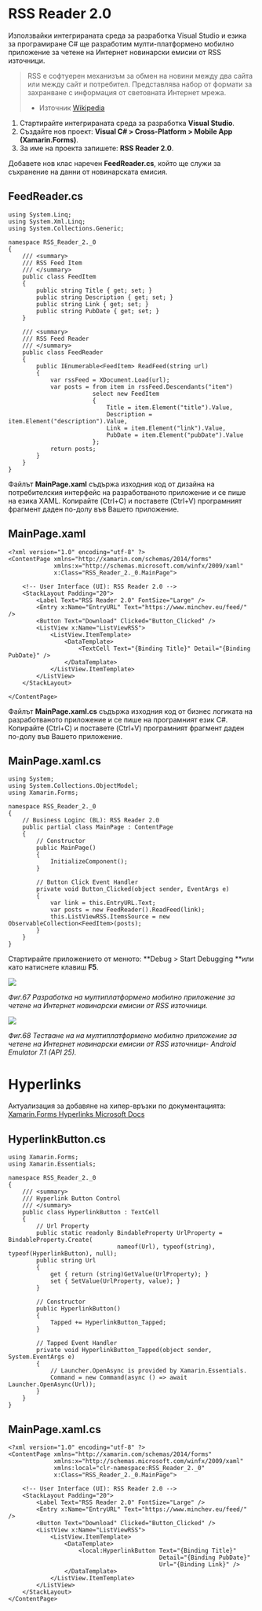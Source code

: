 # RSS Reader 2.0

Използвайки интегрираната среда за разработка Visual Studio и езика за програмиране C\# ще разработим мулти-платформено мобилно приложение за четене на Интернет новинарски емисии от RSS източници.

> RSS е софтуерен механизъм за обмен на новини между два сайта или между сайт и потребител. Представлява набор от формати за захранване с информация от световната Интернет мрежа.
> - Източник [Wikipedia](https://en.wikipedia.org/wiki/RSS)

1. Стартирайте интегрираната среда за разработка **Visual Studio**.
2. Създайте нов проект:  **Visual C\# &gt; Cross-Platform &gt; Mobile App \(Xamarin.Forms\)**.
3. За име на проекта запишете: **RSS Reader 2.0**.

Добавете нов клас наречен **FeedReader.cs**, който ще служи за съхранение на данни от новинарската емисия.

## FeedReader.cs

```
using System.Linq;
using System.Xml.Linq;
using System.Collections.Generic;

namespace RSS_Reader_2._0
{
    /// <summary>
    /// RSS Feed Item
    /// </summary>
    public class FeedItem
    {
        public string Title { get; set; }
        public string Description { get; set; }
        public string Link { get; set; }
        public string PubDate { get; set; }
    }

    /// <summary>
    /// RSS Feed Reader
    /// </summary>
    public class FeedReader
    {
        public IEnumerable<FeedItem> ReadFeed(string url)
        {
            var rssFeed = XDocument.Load(url);
            var posts = from item in rssFeed.Descendants("item")
                        select new FeedItem
                        {
                            Title = item.Element("title").Value,
                            Description = item.Element("description").Value,
                            Link = item.Element("link").Value,
                            PubDate = item.Element("pubDate").Value
                        };
            return posts;
        }
    }
}
```

Файлът **MainPage.xaml** съдържа изходния код от дизайна на потребителския интерфейс на разработваното приложение и се пише на езика XAML. Копирайте \(Ctrl+C\) и поставете \(Ctrl+V\) програмният фрагмент даден по-долу във Вашето приложение.

## MainPage.xaml

```
<?xml version="1.0" encoding="utf-8" ?>
<ContentPage xmlns="http://xamarin.com/schemas/2014/forms"
             xmlns:x="http://schemas.microsoft.com/winfx/2009/xaml"
             x:Class="RSS_Reader_2._0.MainPage">

    <!-- User Interface (UI): RSS Reader 2.0 -->
    <StackLayout Padding="20">
        <Label Text="RSS Reader 2.0" FontSize="Large" />
        <Entry x:Name="EntryURL" Text="https://www.minchev.eu/feed/" />
        <Button Text="Download" Clicked="Button_Clicked" />
        <ListView x:Name="ListViewRSS">
            <ListView.ItemTemplate>
                <DataTemplate>
                    <TextCell Text="{Binding Title}" Detail="{Binding PubDate}" />
                </DataTemplate>
            </ListView.ItemTemplate>
        </ListView>
    </StackLayout>

</ContentPage>
```

Файлът **MainPage.xaml.cs** съдържа изходния код от бизнес логиката на разработваното приложение и се пише на програмният език C\#. Копирайте \(Ctrl+C\) и поставете \(Ctrl+V\) програмният фрагмент даден по-долу във Вашето приложение.

## MainPage.xaml.cs

```
using System;
using System.Collections.ObjectModel;
using Xamarin.Forms;

namespace RSS_Reader_2._0
{
    // Business Loginc (BL): RSS Reader 2.0 
    public partial class MainPage : ContentPage
    {
        // Constructor
        public MainPage()
        {
            InitializeComponent();
        }

        // Button Click Event Handler
        private void Button_Clicked(object sender, EventArgs e)
        {
            var link = this.EntryURL.Text;
            var posts = new FeedReader().ReadFeed(link);
            this.ListViewRSS.ItemsSource = new ObservableCollection<FeedItem>(posts);
        }
    }
}
```

Стартирайте приложението от менюто: **Debug &gt; Start Debugging **или като натиснете клавиш **F5**.

![](/chapter2/67.png)

_Фиг.67 Разработка на мултиплатформено мобилно приложение за четене на Интернет новинарски емисии от RSS източници._

![](/chapter2/68.png)

_Фиг.68 Тестване на на мултиплатформено мобилно приложение за четене на Интернет новинарски емисии от RSS източници- Android Emulator 7.1 \(API 25\)._

# Hyperlinks

Актуализация за добавяне на хипер-връзки по документацията: [Xamarin.Forms Hyperlinks Microsoft Docs](https://docs.microsoft.com/en-us/xamarin/xamarin-forms/user-interface/text/label#hyperlinks)

## HyperlinkButton.cs

```
using Xamarin.Forms;
using Xamarin.Essentials;

namespace RSS_Reader_2._0
{
    /// <summary>
    /// Hyperlink Button Control
    /// </summary>
    public class HyperlinkButton : TextCell
    {
        // Url Property
        public static readonly BindableProperty UrlProperty = BindableProperty.Create(
                               nameof(Url), typeof(string), typeof(HyperlinkButton), null);
        public string Url
        {
            get { return (string)GetValue(UrlProperty); }
            set { SetValue(UrlProperty, value); }
        }

        // Constructor
        public HyperlinkButton()
        {
            Tapped += HyperlinkButton_Tapped;
        }

        // Tapped Event Handler
        private void HyperlinkButton_Tapped(object sender, System.EventArgs e)
        {
            // Launcher.OpenAsync is provided by Xamarin.Essentials.
            Command = new Command(async () => await Launcher.OpenAsync(Url));
        }
    }
}
```

## MainPage.xaml.cs

```
<?xml version="1.0" encoding="utf-8" ?>
<ContentPage xmlns="http://xamarin.com/schemas/2014/forms"
             xmlns:x="http://schemas.microsoft.com/winfx/2009/xaml"
             xmlns:local="clr-namespace:RSS_Reader_2._0"
             x:Class="RSS_Reader_2._0.MainPage">

    <!-- User Interface (UI): RSS Reader 2.0 -->
    <StackLayout Padding="20">
        <Label Text="RSS Reader 2.0" FontSize="Large" />
        <Entry x:Name="EntryURL" Text="https://www.minchev.eu/feed/" />
        <Button Text="Download" Clicked="Button_Clicked" />
        <ListView x:Name="ListViewRSS">
            <ListView.ItemTemplate>
                <DataTemplate>
                    <local:HyperlinkButton Text="{Binding Title}" 
                                           Detail="{Binding PubDate}"
                                           Url="{Binding Link}" />
                </DataTemplate>
            </ListView.ItemTemplate>
        </ListView>
    </StackLayout>
</ContentPage>
```
